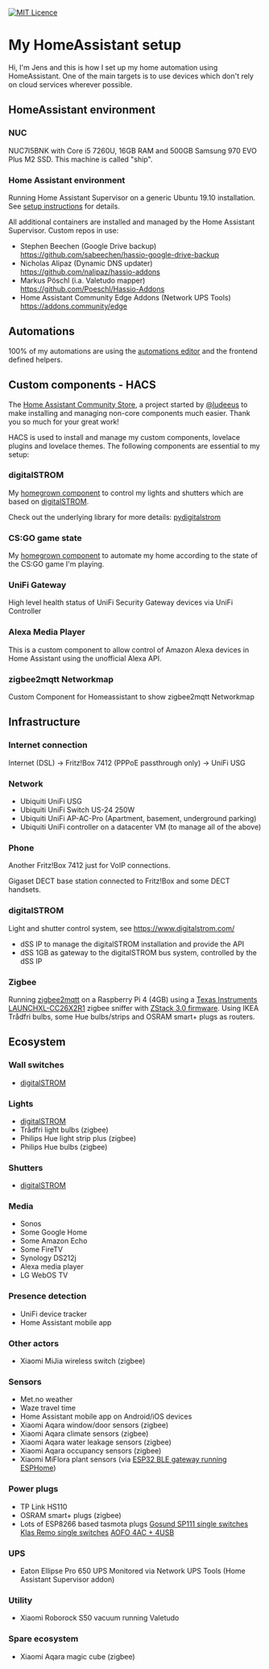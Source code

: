 [![MIT Licence](https://badges.frapsoft.com/os/mit/mit.svg?v=103)](https://opensource.org/licenses/mit-license.php)

# My HomeAssistant setup

Hi, I'm Jens and this is how I set up my home automation using HomeAssistant.
One of the main targets is to use devices which don't rely on cloud services wherever possible.

## HomeAssistant environment

### NUC

NUC7I5BNK with Core i5 7260U, 16GB RAM and 500GB Samsung 970 EVO Plus M2 SSD.
This machine is called "ship".

### Home Assistant environment

Running Home Assistant Supervisor on a generic Ubuntu 19.10 installation.
See [setup instructions](https://www.home-assistant.io/hassio/installation/#alternative-install-home-assistant-supervised-on-a-generic-linux-host) for details.

All additional containers are installed and managed by the Home Assistant Supervisor.
Custom repos in use:
* Stephen Beechen (Google Drive backup)
  https://github.com/sabeechen/hassio-google-drive-backup
* Nicholas Alipaz (Dynamic DNS updater)
  https://github.com/nalipaz/hassio-addons
* Markus Pöschl (i.a. Valetudo mapper)
  https://github.com/Poeschl/Hassio-Addons
* Home Assistant Community Edge Addons (Network UPS Tools)
  https://addons.community/edge

## Automations

100% of my automations are using the [automations editor](automations.yaml) and the frontend defined helpers.

## Custom components - HACS

The [Home Assistant Community Store](https://hacs.xyz/), a project started by [@ludeeus](https://twitter.com/ludeeus) to make installing and managing non-core components much easier. Thank you so much for your great work!

HACS is used to install and manage my custom components, lovelace plugins and lovelace themes.
The following components are essential to my setup:

### digitalSTROM

My [homegrown component](https://github.com/lociii/homeassistant-digitalstrom) to control my lights and shutters which are based on [digitalSTROM](https://www.digitalstrom.com/).

Check out the underlying library for more details: [pydigitalstrom](https://github.com/lociii/pydigitalstrom)

### CS:GO game state

My [homegrown component](https://github.com/lociii/homeassistant-csgo) to automate my home according to the state of the CS:GO game I'm playing.

### UniFi Gateway

High level health status of UniFi Security Gateway devices via UniFi Controller

### Alexa Media Player

This is a custom component to allow control of Amazon Alexa devices in Home Assistant using the unofficial Alexa API.

### zigbee2mqtt Networkmap

Custom Component for Homeassistant to show zigbee2mqtt Networkmap

## Infrastructure

### Internet connection

Internet (DSL) -> Fritz!Box 7412 (PPPoE passthrough only) -> UniFi USG

### Network

* Ubiquiti UniFi USG
* Ubiquiti UniFi Switch US-24 250W
* Ubiquiti UniFi AP-AC-Pro (Apartment, basement, underground parking)
* Ubiquiti UniFi controller on a datacenter VM (to manage all of the above)

### Phone

Another Fritz!Box 7412 just for VoIP connections.

Gigaset DECT base station connected to Fritz!Box and some DECT handsets.

### digitalSTROM

Light and shutter control system, see https://www.digitalstrom.com/

* dSS IP to manage the digitalSTROM installation and provide the API
* dSS 1GB as gateway to the digitalSTROM bus system, controlled by the dSS IP

### Zigbee

Running [zigbee2mqtt](https://github.com/Koenkk/zigbee2mqtt) on a Raspberry Pi 4 (4GB) using a [Texas Instruments LAUNCHXL-CC26X2R1](http://www.ti.com/tool/LAUNCHXL-CC26X2R1) zigbee sniffer with [ZStack 3.0 firmware](https://github.com/Koenkk/Z-Stack-firmware/blob/master/coordinator/Z-Stack_3.x.0/bin/CC26X2R1_20200417.zip).
Using IKEA Trådfri bulbs, some Hue bulbs/strips and OSRAM smart+ plugs as routers.

## Ecosystem

### Wall switches

* [digitalSTROM](https://productinfo.digitalstrom.com/4290046000904/)

### Lights

* [digitalSTROM](https://productinfo.digitalstrom.com/4290046000010/)
* Trådfri light bulbs (zigbee)
* Philips Hue light strip plus (zigbee)
* Philips Hue bulbs (zigbee) 

### Shutters

* [digitalSTROM](https://productinfo.digitalstrom.com/4290046000607/)

### Media

* Sonos
* Some Google Home
* Some Amazon Echo
* Some FireTV
* Synology DS212j
* Alexa media player
* LG WebOS TV

### Presence detection

* UniFi device tracker
* Home Assistant mobile app

### Other actors

* Xiaomi MiJia wireless switch (zigbee)

### Sensors

* Met.no weather
* Waze travel time
* Home Assistant mobile app on Android/iOS devices
* Xiaomi Aqara window/door sensors (zigbee)
* Xiaomi Aqara climate sensors (zigbee)
* Xiaomi Aqara water leakage sensors (zigbee)
* Xiaomi Aqara occupancy sensors (zigbee)
* Xiaomi MiFlora plant sensors (via [ESP32 BLE gateway running ESPHome](https://esphome.io/components/sensor/xiaomi_miflora.html))

### Power plugs

* TP Link HS110
* OSRAM smart+ plugs (zigbee)
* Lots of ESP8266 based tasmota plugs
  [Gosund SP111 single switches](https://templates.blakadder.com/gosund_SP111.html)
  [Klas Remo single switches](https://templates.blakadder.com/SWA11.html)
  [AOFO 4AC + 4USB](https://templates.blakadder.com/aofo_4AC4USB.html)

### UPS

* Eaton Ellipse Pro 650 UPS
  Monitored via Network UPS Tools (Home Assistant Supervisor addon)

### Utility

* Xiaomi Roborock S50 vacuum running Valetudo

### Spare ecosystem

* Xiaomi Aqara magic cube (zigbee)
